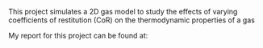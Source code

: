 This project simulates a 2D gas model to study the effects of varying coefficients of restitution (CoR) on the thermodynamic properties of a gas

My report for this project can be found at:
